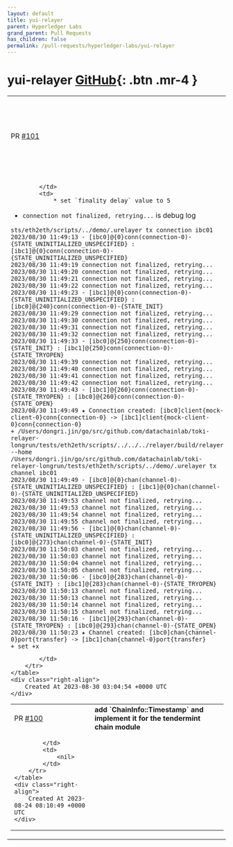 ```yaml
---
layout: default
title: yui-relayer
parent: Hyperledger Labs
grand_parent: Pull Requests
has_children: false
permalink: /pull-requests/hyperledger-labs/yui-relayer
---
```


# yui-relayer <span class="fs-3 right-align">[GitHub](https://github.com/hyperledger-labs/yui-relayer){: .btn .mr-4 }</span>


<div>
    <table>
        <tr>
            <td>
                PR <a href="https://github.com/hyperledger-labs/yui-relayer/pull/101" class=".btn">#101</a>
            </td>
            <td>
                <b>
                    Add check process for channel and connection finalization to handshake
                </b>
            </td>
        </tr>
        <tr>
            <td>
                
            </td>
            <td>
                * set `finality_delay` value to 5
* `connection not finalized, retrying...` is debug log

```
sts/eth2eth/scripts/../demo/.urelayer tx connection ibc01
2023/08/30 11:49:13 - [ibc0]@{0}conn(connection-0)-{STATE_UNINITIALIZED_UNSPECIFIED} : [ibc1]@{0}conn(connection-0)-{STATE_UNINITIALIZED_UNSPECIFIED}
2023/08/30 11:49:19 connection not finalized, retrying...
2023/08/30 11:49:20 connection not finalized, retrying...
2023/08/30 11:49:21 connection not finalized, retrying...
2023/08/30 11:49:22 connection not finalized, retrying...
2023/08/30 11:49:23 - [ibc1]@{0}conn(connection-0)-{STATE_UNINITIALIZED_UNSPECIFIED} : [ibc0]@{240}conn(connection-0)-{STATE_INIT}
2023/08/30 11:49:29 connection not finalized, retrying...
2023/08/30 11:49:30 connection not finalized, retrying...
2023/08/30 11:49:31 connection not finalized, retrying...
2023/08/30 11:49:32 connection not finalized, retrying...
2023/08/30 11:49:33 - [ibc0]@{250}conn(connection-0)-{STATE_INIT} : [ibc1]@{250}conn(connection-0)-{STATE_TRYOPEN}
2023/08/30 11:49:39 connection not finalized, retrying...
2023/08/30 11:49:40 connection not finalized, retrying...
2023/08/30 11:49:41 connection not finalized, retrying...
2023/08/30 11:49:42 connection not finalized, retrying...
2023/08/30 11:49:43 - [ibc1]@{260}conn(connection-0)-{STATE_TRYOPEN} : [ibc0]@{260}conn(connection-0)-{STATE_OPEN}
2023/08/30 11:49:49 ★ Connection created: [ibc0]client{mock-client-0}conn{connection-0} -> [ibc1]client{mock-client-0}conn{connection-0}
+ /Users/dongri.jin/go/src/github.com/datachainlab/toki-relayer-longrun/tests/eth2eth/scripts/../../../relayer/build/relayer --home /Users/dongri.jin/go/src/github.com/datachainlab/toki-relayer-longrun/tests/eth2eth/scripts/../demo/.urelayer tx channel ibc01
2023/08/30 11:49:49 - [ibc0]@{0}chan(channel-0)-{STATE_UNINITIALIZED_UNSPECIFIED} : [ibc1]@{0}chan(channel-0)-{STATE_UNINITIALIZED_UNSPECIFIED}
2023/08/30 11:49:53 channel not finalized, retrying...
2023/08/30 11:49:53 channel not finalized, retrying...
2023/08/30 11:49:54 channel not finalized, retrying...
2023/08/30 11:49:55 channel not finalized, retrying...
2023/08/30 11:49:56 - [ibc1]@{0}chan(channel-0)-{STATE_UNINITIALIZED_UNSPECIFIED} : [ibc0]@{273}chan(channel-0)-{STATE_INIT}
2023/08/30 11:50:03 channel not finalized, retrying...
2023/08/30 11:50:03 channel not finalized, retrying...
2023/08/30 11:50:04 channel not finalized, retrying...
2023/08/30 11:50:05 channel not finalized, retrying...
2023/08/30 11:50:06 - [ibc0]@{283}chan(channel-0)-{STATE_INIT} : [ibc1]@{283}chan(channel-0)-{STATE_TRYOPEN}
2023/08/30 11:50:13 channel not finalized, retrying...
2023/08/30 11:50:13 channel not finalized, retrying...
2023/08/30 11:50:14 channel not finalized, retrying...
2023/08/30 11:50:15 channel not finalized, retrying...
2023/08/30 11:50:16 - [ibc1]@{293}chan(channel-0)-{STATE_TRYOPEN} : [ibc0]@{293}chan(channel-0)-{STATE_OPEN}
2023/08/30 11:50:23 ★ Channel created: [ibc0]chan{channel-0}port{transfer} -> [ibc1]chan{channel-0}port{transfer}
+ set +x
```

            </td>
        </tr>
    </table>
    <div class="right-align">
        Created At 2023-08-30 03:04:54 +0000 UTC
    </div>
</div>

<div>
    <table>
        <tr>
            <td>
                PR <a href="https://github.com/hyperledger-labs/yui-relayer/pull/100" class=".btn">#100</a>
            </td>
            <td>
                <b>
                    add `ChainInfo::Timestamp` and implement it for the tendermint chain module
                </b>
            </td>
        </tr>
        <tr>
            <td>
                
            </td>
            <td>
                <nil>
            </td>
        </tr>
    </table>
    <div class="right-align">
        Created At 2023-08-24 08:10:49 +0000 UTC
    </div>
</div>

